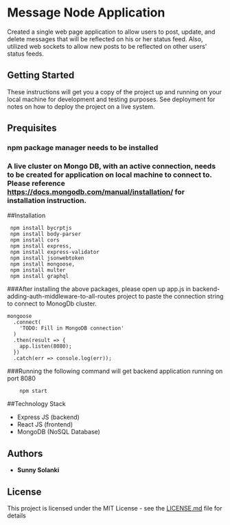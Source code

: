 # Message Node Application

Created a single web page application to allow users to post, update, and delete messages that will be reflected on his or her status feed. Also, utilized web sockets to allow new posts to be reflected on other users' status feeds.
 
 ## Getting Started
 These instructions will get you a copy of the project up and running on your local machine for development and testing purposes. See deployment for notes on how to deploy the project on a live system.
 
## Prequisites
### npm package manager needs to be installed
### A live cluster on Mongo DB, with an active connection, needs to be created for application on local machine to connect to. Please reference <https://docs.mongodb.com/manual/installation/>  for installation instruction.

##Installation 
```
 npm install bycrptjs
 npm install body-parser
 npm install cors
 npm install express,
 npm install express-validator
 npm install jsonwebtoken
 npm install mongoose,
 npm install multer
 npm install graphql
 ```
###After installing the above packages, please open up app.js in backend-adding-auth-middleware-to-all-routes project to paste the connection string to connect to MonogDb cluster.
```nodejs
mongoose
  .connect(
    'TODO: Fill in MongoDB connection'
  )
  .then(result => {
    app.listen(8080);
  })
  .catch(err => console.log(err));
```

###Running the following command will get backend application running on port 8080
```
    npm start
```

##Technology Stack
* Express JS (backend)
* React JS (frontend)
* MongoDB (NoSQL Database)

## Authors

* **Sunny Solanki**

## License

This project is licensed under the MIT License - see the [LICENSE.md](LICENSE.md) file for details


